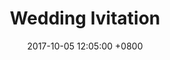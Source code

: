 ---
layout: post
title: "Wedding Ivitation"
img: P5.jpg # Add image post (optional)
date: 2017-10-05 12:05:00 +0800
---